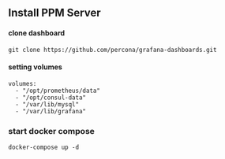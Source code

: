 ## Install PPM Server
#### clone dashboard
```
git clone https://github.com/percona/grafana-dashboards.git
```
#### setting volumes
```
volumes:
  - "/opt/prometheus/data"
  - "/opt/consul-data"
  - "/var/lib/mysql"
  - "/var/lib/grafana"
```
### start docker compose
```
docker-compose up -d
```
